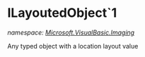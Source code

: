 ﻿# ILayoutedObject`1
_namespace: [Microsoft.VisualBasic.Imaging](./index.md)_

Any typed object with a location layout value




